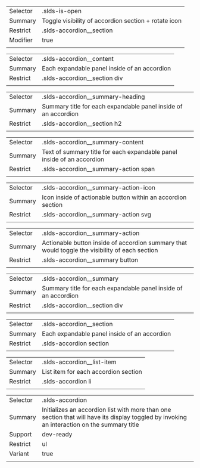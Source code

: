 
|  |  |
|-------|-------|
| Selector | .slds-is-open |
| Summary | Toggle visibility of accordion section + rotate icon |
| Restrict | .slds-accordion__section |
| Modifier | true |
|  |  |


|  |  |
|-------|-------|
| Selector | .slds-accordion__content |
| Summary | Each expandable panel inside of an accordion |
| Restrict | .slds-accordion__section div |
|  |  |


|  |  |
|-------|-------|
| Selector | .slds-accordion__summary-heading |
| Summary | Summary title for each expandable panel inside of an accordion |
| Restrict | .slds-accordion__section h2 |
|  |  |


|  |  |
|-------|-------|
| Selector | .slds-accordion__summary-content |
| Summary | Text of summary title for each expandable panel inside of an accordion |
| Restrict | .slds-accordion__summary-action span |
|  |  |


|  |  |
|-------|-------|
| Selector | .slds-accordion__summary-action-icon |
| Summary | Icon inside of actionable button within an accordion section |
| Restrict | .slds-accordion__summary-action svg |
|  |  |


|  |  |
|-------|-------|
| Selector | .slds-accordion__summary-action |
| Summary | Actionable button inside of accordion summary that would toggle the visibility of each section |
| Restrict | .slds-accordion__summary button |
|  |  |


|  |  |
|-------|-------|
| Selector | .slds-accordion__summary |
| Summary | Summary title for each expandable panel inside of an accordion |
| Restrict | .slds-accordion__section div |
|  |  |


|  |  |
|-------|-------|
| Selector | .slds-accordion__section |
| Summary | Each expandable panel inside of an accordion |
| Restrict | .slds-accordion section |
|  |  |


|  |  |
|-------|-------|
| Selector | .slds-accordion__list-item |
| Summary | List item for each accordion section |
| Restrict | .slds-accordion li |
|  |  |


|  |  |
|-------|-------|
| Selector | .slds-accordion |
| Summary | Initializes an accordion list with more than one section that will have its display toggled by invoking an interaction on the summary title |
| Support | dev-ready |
| Restrict | ul |
| Variant | true |
|  |  |

